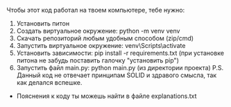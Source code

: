 Чтобы этот код работал на твоем компьютере, тебе нужно:
1. Установить питон
2. Создать виртуальное окружение: python -m venv venv
3. Скачать репозиторий любым удобным способом (zip/cmd)
4. Запустить виртуальное окружение: venv\Scripts\activate
5. Установить зависимости: pip install -r requirements.txt (при установке питона не забудь поставить галочку "установить pip")
6. Запустить файл main.py: python main.py (из директории проекта)
P.S. Данный код не отвечает принципам SOLID и здравого смысла, так как делался вспешке.
* Пояснения к коду ты можешь найти в файле explanations.txt 